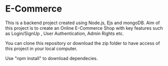 # E-Commerce
This is a backend project created using Node.js, Ejs and mongoDB. Aim of this project is to create an Online E-Commerce Shop with key features such as Login/SignUp , User Authentication, Admin Rights etc.

You can clone this repository or download the zip folder to have access of this project in your local computer.

Use "npm install" to download dependecies.
